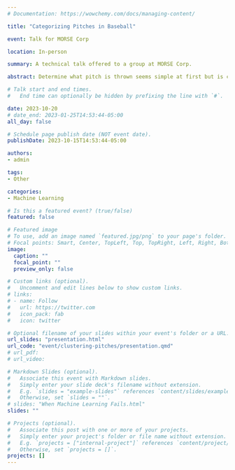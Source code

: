 ```yaml
---
# Documentation: https://wowchemy.com/docs/managing-content/

title: "Categorizing Pitches in Baseball"

event: Talk for MORSE Corp

location: In-person

summary: A technical talk offered to a group at MORSE Corp.

abstract: Determine what pitch is thrown seems simple at first but is complicated by the fact that every pitch is slightly different. 

# Talk start and end times.
#   End time can optionally be hidden by prefixing the line with `#`.

date: 2023-10-20
# date_end: 2023-01-25T14:53:44-05:00
all_day: false

# Schedule page publish date (NOT event date).
publishDate: 2023-10-15T14:53:44-05:00

authors: 
- admin

tags: 
- Other

categories:
- Machine Learning

# Is this a featured event? (true/false)
featured: false

# Featured image
# To use, add an image named `featured.jpg/png` to your page's folder. 
# Focal points: Smart, Center, TopLeft, Top, TopRight, Left, Right, BottomLeft, Bottom, BottomRight.
image:
  caption: ""
  focal_point: ""
  preview_only: false

# Custom links (optional).
#   Uncomment and edit lines below to show custom links.
# links:
# - name: Follow
#   url: https://twitter.com
#   icon_pack: fab
#   icon: twitter

# Optional filename of your slides within your event's folder or a URL.
url_slides: "presentation.html"
url_code: "event/clustering-pitches/presentation.qmd"
# url_pdf:
# url_video:

# Markdown Slides (optional).
#   Associate this event with Markdown slides.
#   Simply enter your slide deck's filename without extension.
#   E.g. `slides = "example-slides"` references `content/slides/example-slides.md`.
#   Otherwise, set `slides = ""`.
# slides: "When Machine Learning Fails.html"
slides: ""

# Projects (optional).
#   Associate this post with one or more of your projects.
#   Simply enter your project's folder or file name without extension.
#   E.g. `projects = ["internal-project"]` references `content/project/deep-learning/index.md`.
#   Otherwise, set `projects = []`.
projects: []
---
```

